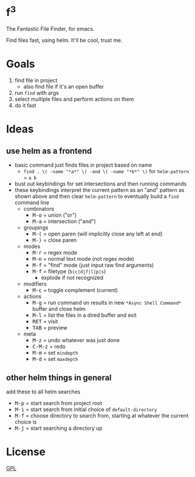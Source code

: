 f<sup>3</sup>
=============

The Fantastic File Finder, for emacs.

Find files fast, using helm. It'll be cool, trust me.

# Goals

1. find file in project
    - also find file if it's an open buffer
2. run `find` with args
3. select multiple files and perform actions on them
4. do it fast

# Ideas
## use helm as a frontend
- basic command just finds files in project based on name
    - `find . \( -name "*a*" \) -and \( -name "*b*" \)` for `helm-pattern` = `a b`
- bust out keybindings for set intersections and then running commands
- these keybindings interpret the current pattern as an "and" pattern as shown above and then clear `helm-pattern` to eventually build a `find` command line
    - combinators
        - <kbd>M-o</kbd> = union ("or")
        - <kbd>M-a</kbd> = intersection ("and")
    - groupings
        - <kbd>M-(</kbd> = open paren (will implicitly close any left at end)
        - <kbd>M-)</kbd> = close paren
    - modes
        - <kbd>M-r</kbd> = regex mode
        - <kbd>M-n</kbd> = normal text mode (not regex mode)
        - <kbd>M-f</kbd> = "find" mode (just input raw find arguments)
        - <kbd>M-f</kbd> = filetype (`b|c|d|f|l|p|s`)
            - explode if not recognized
    - modifiers
        - <kbd>M-c</kbd> = toggle complement (current)
    - actions
        - <kbd>M-g</kbd> = run command on results in new `*Async Shell Command*` buffer and close helm
        - <kbd>M-l</kbd> = list the files in a dired buffer and exit
        - <kbd>RET</kbd> = visit
        - <kbd>TAB</kbd> = preview
    - meta
        - <kbd>M-z</kbd> = undo whatever was just done
        - <kbd>C-M-z</kbd> = redo
        - <kbd>M-m</kbd> = set `mindepth`
        - <kbd>M-d</kbd> = set `maxdepth`

## other helm things in general

add these to all helm searches

- <kbd>M-p</kbd> = start search from project root
- <kbd>M-i</kbd> = start search from initial choice of `default-directory`
- <kbd>M-f</kbd> = choose directory to search from, starting at whatever the current choice is
- <kbd>M-j</kbd> = start searching a directory up


# License

[GPL](GPL.md)
